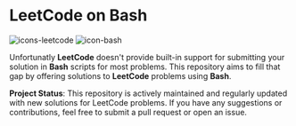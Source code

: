 # LeetCode on Bash
![icons-leetcode](https://github.com/HarutyunAg/leetcode-on-bash/assets/106912298/98ec0529-77c4-453e-9960-6eafa7a9d865)
![icon-bash](https://github.com/HarutyunAg/leetcode-on-bash/assets/106912298/a1fd35dd-ceaf-48c5-a375-fe7c8780ea17)

Unfortunatly __LeetCode__ doesn't provide built-in support for submitting your solution in __Bash__ scripts for most problems. This repository aims to fill that gap by offering solutions to __LeetCode__ problems using __Bash__.

__Project Status__: This repository is actively maintained and regularly updated with new solutions for LeetCode problems. If you have any suggestions or contributions, feel free to submit a pull request or open an issue.
